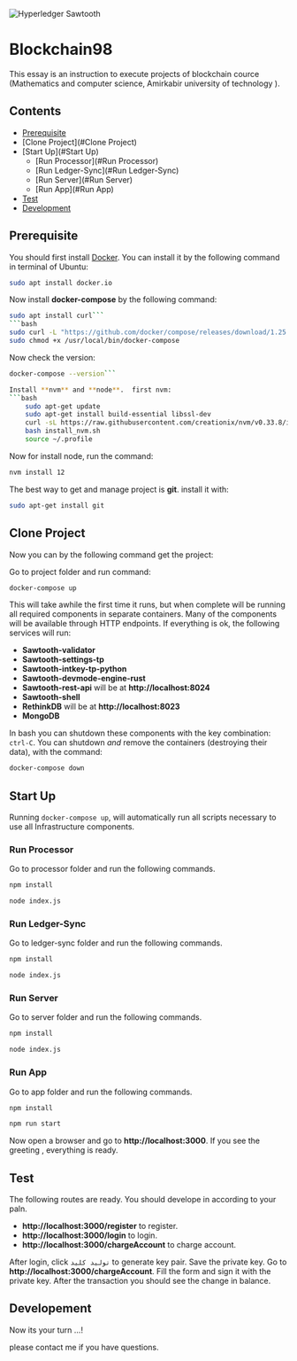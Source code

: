 
![Hyperledger Sawtooth](images/sawtooth_logo_light_blue-small.png)

# Blockchain98

This essay is an instruction to execute projects of blockchain cource (Mathematics and computer science, Amirkabir university of technology ).
## Contents

- [Prerequisite](#Prerequisite)
- [Clone Project](#Clone Project)
- [Start Up](#Start Up)
  - [Run Processor](#Run Processor)
  - [Run Ledger-Sync](#Run Ledger-Sync)
  - [Run Server](#Run Server)
  - [Run App](#Run App)
- [Test](#Test)
- [Development](#development)




## Prerequisite

You should first install [Docker](https://www.docker.com/what-docker). You can install it by the following command in terminal of Ubuntu:
```bash
sudo apt install docker.io
```

Now install **docker-compose** by the following command:
```bash
sudo apt install curl```
```bash
sudo curl -L "https://github.com/docker/compose/releases/download/1.25.4/docker-compose-$(uname -s)-$(uname -m)" -o /usr/local/bin/docker-compose
sudo chmod +x /usr/local/bin/docker-compose
```
Now check the version:
```bash
docker-compose --version```

Install **nvm** and **node**.  first nvm:
```bash
    sudo apt-get update
    sudo apt-get install build-essential libssl-dev
	curl -sL https://raw.githubusercontent.com/creationix/nvm/v0.33.8/install.sh -o install_nvm.sh
	bash install_nvm.sh
	source ~/.profile
```
Now for install node, run the command:
```bash
nvm install 12
```

The best way to get and manage project is **git**. install it with:
```bash
sudo apt-get install git
```
##  Clone Project

Now you can by the following command get the project:

Go to project folder and run command:
```bash
docker-compose up
```
This will take awhile the first time it runs, but when complete will be running
all required components in separate containers. Many of the components will be available through HTTP endpoints. If everything is ok, the following services will run:

- **Sawtooth-validator**
- **Sawtooth-settings-tp**
- **Sawtooth-intkey-tp-python**
- **Sawtooth-devmode-engine-rust**
- **Sawtooth-rest-api** will be at **http://localhost:8024**
- **Sawtooth-shell**
- **RethinkDB** will be at **http://localhost:8023**
- **MongoDB** 

In bash you can shutdown these components with the key combination: `ctrl-C`.
You can shutdown _and_ remove the containers (destroying their data), with the
command:

```bash
docker-compose down
```
## Start Up
Running `docker-compose up`, will automatically run all scripts necessary to
use all Infrastructure components. 

### Run Processor

Go to processor folder and run the following commands.
```bash
npm install
```
```bash
node index.js
```
### Run Ledger-Sync

Go to ledger-sync folder and run the following commands.
```bash
npm install
```
```bash
node index.js
```
### Run Server

Go to server folder and run the following commands.
```bash
npm install
```
```bash
node index.js
```
### Run App

Go to app folder and run the following commands.
```bash
npm install
```
```bash
npm run start
```
Now open a browser and go to **http://localhost:3000**. If you see the greeting , everything is ready.
## Test
The following routes are ready. You should develope in according to your paln.

- **http://localhost:3000/register** to register.
- **http://localhost:3000/login** to login.
- **http://localhost:3000/chargeAccount** to charge account.

After login, click `تولید کلید` to generate key pair. Save the private key. Go to **http://localhost:3000/chargeAccount**. Fill the form and sign it with the private key. After the transaction you should see the change in balance. 

## Developement

Now its your turn ...!

please contact me if you have questions.





